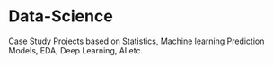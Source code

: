 # Data-Science
Case Study Projects based on Statistics, Machine learning Prediction Models, EDA, Deep Learning, AI etc.

